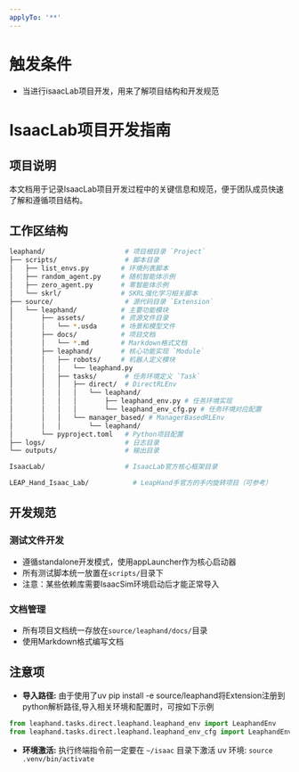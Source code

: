 ```yaml
---
applyTo: '**'
---
```


# 触发条件
- 当进行isaacLab项目开发，用来了解项目结构和开发规范

# IsaacLab项目开发指南

## 项目说明
本文档用于记录IsaacLab项目开发过程中的关键信息和规范，便于团队成员快速了解和遵循项目结构。

## 工作区结构
```bash
leaphand/                    # 项目根目录 `Project`
├── scripts/                 # 脚本目录
│   ├── list_envs.py        # 环境列表脚本
│   ├── random_agent.py     # 随机智能体示例
│   ├── zero_agent.py       # 零智能体示例
│   └── skrl/               # SKRL强化学习相关脚本
├── source/                  # 源代码目录 `Extension`
│   └── leaphand/           # 主要功能模块
│       ├── assets/         # 资源文件目录
│       │   └── *.usda      # 场景和模型文件
│       ├── docs/           # 项目文档
│       │   └── *.md        # Markdown格式文档
│       ├── leaphand/       # 核心功能实现 `Module`
│       │   ├── robots/     # 机器人定义模块
│       │   │   └── leaphand.py
│       │   ├── tasks/       # 任务环境定义 `Task`
│       │   │   ├── direct/  # DirectRLEnv
│       │   │   │   └── leaphand/
│       │   │   │       ├── leaphand_env.py # 任务环境实现
│       │   │   │       └── leaphand_env_cfg.py # 任务环境对应配置
│       │   │   └── manager_based/ # ManagerBasedRLEnv
│       │   │       └── leaphand/
│       └── pyproject.toml   # Python项目配置
├── logs/                    # 日志目录
└── outputs/                 # 输出目录

IsaacLab/                    # IsaacLab官方核心框架目录

LEAP_Hand_Isaac_Lab/           # LeapHand手官方的手内旋转项目（可参考）
```

## 开发规范

### 测试文件开发
- 遵循standalone开发模式，使用appLauncher作为核心启动器
- 所有测试脚本统一放置在`scripts/`目录下
- 注意：某些依赖库需要IsaacSim环境启动后才能正常导入

### 文档管理
- 所有项目文档统一存放在`source/leaphand/docs/`目录
- 使用Markdown格式编写文档

## 注意项
- **导入路径:** 由于使用了uv pip install -e source/leaphand将Extension注册到python解析路径,导入相关环境和配置时，可按如下示例
```python
from leaphand.tasks.direct.leaphand.leaphand_env import LeaphandEnv
from leaphand.tasks.direct.leaphand.leaphand_env_cfg import LeaphandEnvCfg
```
- **环境激活:** 执行终端指令前一定要在 `~/isaac` 目录下激活 uv 环境: `source .venv/bin/activate`